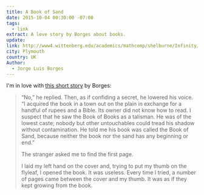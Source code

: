 ```yaml
---
title: A Book of Sand
date: 2015-10-04 00:30:00 -07:00
tags:
  - link
extract: A love story by Borges about books.
update:
link: http://www4.wittenberg.edu/academics/mathcomp/shelburne/Infinity/notes/BookOfSand.html
city: Plymouth
country: UK
Author:
  - Jorge Luis Borges
---
```


I'm in love with [this short story](http://www4.wittenberg.edu/academics/mathcomp/shelburne/Infinity/notes/BookOfSand.html) by Borges:

<blockquote>
<p>&#8220;No,&#8221; he replied. Then, as if confiding a secret, he lowered his voice. &#8220;I acquired the book in a town out on the plain in exchange for a handful of rupees and a Bible. Its owner did not know how to read. I suspect that he saw the Book of Books as a talisman. He was of the lowest caste; nobody but other untouchables could tread his shadow without contamination. He told me his book was called the Book of Sand, because neither the book nor the sand has any beginning or end.”</p>

<p>The stranger asked me to find the first page.</p>

<p>I laid my left hand on the cover and, trying to put my thumb on the flyleaf, I opened the book. It was useless. Every time I tried, a number of pages came between the cover and my thumb. It was as if they kept growing from the book.</p>
</blockquote>
